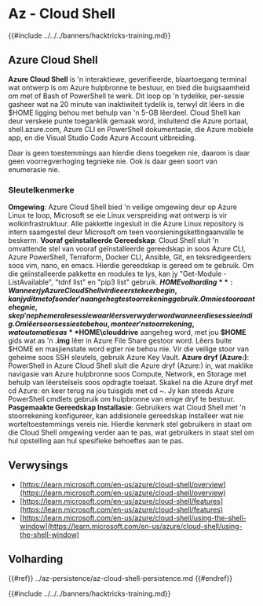 # Az - Cloud Shell

{{#include ../../../banners/hacktricks-training.md}}

## Azure Cloud Shell

**Azure Cloud Shell** is 'n interaktiewe, geverifieerde, blaartoegang terminal wat ontwerp is om Azure hulpbronne te bestuur, en bied die buigsaamheid om met of Bash of PowerShell te werk. Dit loop op 'n tydelike, per-sessie gasheer wat na 20 minute van inaktiwiteit tydelik is, terwyl dit lêers in die $HOME ligging behou met behulp van 'n 5-GB lêerdeel. Cloud Shell kan deur verskeie punte toeganklik gemaak word, insluitend die Azure portaal, shell.azure.com, Azure CLI en PowerShell dokumentasie, die Azure mobiele app, en die Visual Studio Code Azure Account uitbreiding.

Daar is geen toestemmings aan hierdie diens toegeken nie, daarom is daar geen voorregverhoging tegnieke nie. Ook is daar geen soort van enumerasie nie.

### Sleutelkenmerke

**Omgewing**: Azure Cloud Shell bied 'n veilige omgewing deur op Azure Linux te loop, Microsoft se eie Linux verspreiding wat ontwerp is vir wolkinfrastruktuur. Alle pakkette ingesluit in die Azure Linux repository is intern saamgestel deur Microsoft om teen voorsieningskettingaanvalle te beskerm.
**Vooraf geïnstalleerde Gereedskap**: Cloud Shell sluit 'n omvattende stel van vooraf geïnstalleerde gereedskap in soos Azure CLI, Azure PowerShell, Terraform, Docker CLI, Ansible, Git, en teksredigeerders soos vim, nano, en emacs. Hierdie gereedskap is gereed om te gebruik. Om die geïnstalleerde pakkette en modules te lys, kan jy "Get-Module -ListAvailable", "tdnf list" en "pip3 list" gebruik.
**$HOME volharding**: Wanneer jy Azure Cloud Shell vir die eerste keer begin, kan jy dit met of sonder 'n aangehegte stoorrekening gebruik. Om nie stoor aan te heg nie, skep 'n ephemerale sessie waar lêers verwyder word wanneer die sessie eindig. Om lêers oor sessies te behou, monteer 'n stoorrekening, wat outomaties as **$HOME\clouddrive** aangeheg word, met jou **$HOME** gids wat as 'n **.img** lêer in Azure File Share gestoor word. Lêers buite $HOME en masjienstate word egter nie behou nie. Vir die veilige stoor van geheime soos SSH sleutels, gebruik Azure Key Vault.
**Azure dryf (Azure:)**: PowerShell in Azure Cloud Shell sluit die Azure dryf (Azure:) in, wat maklike navigasie van Azure hulpbronne soos Compute, Network, en Storage met behulp van lêerstelsels soos opdragte toelaat. Skakel na die Azure dryf met cd Azure: en keer terug na jou tuisgids met cd ~. Jy kan steeds Azure PowerShell cmdlets gebruik om hulpbronne van enige dryf te bestuur.
**Pasgemaakte Gereedskap Installasie**: Gebruikers wat Cloud Shell met 'n stoorrekening konfigureer, kan addisionele gereedskap installeer wat nie worteltoestemmings vereis nie. Hierdie kenmerk stel gebruikers in staat om die Cloud Shell omgewing verder aan te pas, wat gebruikers in staat stel om hul opstelling aan hul spesifieke behoeftes aan te pas.

## Verwysings

- [https://learn.microsoft.com/en-us/azure/cloud-shell/overview](https://learn.microsoft.com/en-us/azure/cloud-shell/overview)
- [https://learn.microsoft.com/en-us/azure/cloud-shell/features](https://learn.microsoft.com/en-us/azure/cloud-shell/features)
- [https://learn.microsoft.com/en-us/azure/cloud-shell/using-the-shell-window](https://learn.microsoft.com/en-us/azure/cloud-shell/using-the-shell-window)


## Volharding

{{#ref}}
../az-persistence/az-cloud-shell-persistence.md
{{#endref}}

{{#include ../../../banners/hacktricks-training.md}}
